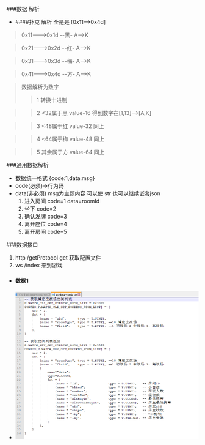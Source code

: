 ###数据 解析
- ####扑克 解析  全是是 [0x11-->0x4d]

> 0x11--->0x1d  --黑- A—>K

> 0x21--->0x2d  --红- A—>K

>0x31--->0x3d  --梅- A—>K

> 0x41--->0x4d  --方- A—>K 

>数据解析为数字
>>1 转换十进制  

>>2 <32属于黑    value-16  得到数字在[1,13]-->[A,K]

>>3 <48属于红    value-32   同上

>>4 <64属于梅    value-48   同上

>>5 其余属于方    value-64   同上


###通用数据解析
- 数据统一格式 {code:1,data:msg} 
- code(必须)->行为码 
- data(非必须) msg为主题内容 可以使 str 也可以继续嵌套json
  1. 进入房间 code=1  data=roomId
  2. 坐下    code=2   
  3. 确认发牌 code=3  
  4. 离开座位 code=4
  5. 离开房间 code=5
  


###数据接口
1. http   /getProtocol  get   获取配置文件 
2. ws    /index       来到游戏   



- #### 数据1
- ![data1](https://github.com/Daemon1993/ChessGame/blob/master/doc/data1.PNG)